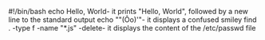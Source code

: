 #!/bin/bash
echo Hello, World- it prints "Hello, World", followed by a new line to the standard output
echo "\"(Ôo)'"- it displays a confused smiley
find . -type f -name "*.js" -delete- it displays the content of the /etc/passwd file
